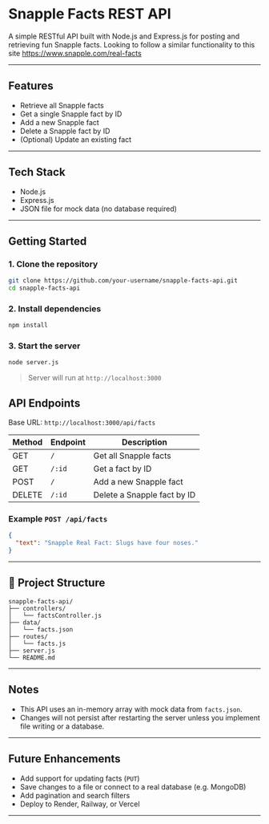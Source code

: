 # Snapple Facts REST API

A simple RESTful API built with Node.js and Express.js for posting and retrieving fun Snapple facts.
Looking to follow a similar functionality to this site https://www.snapple.com/real-facts

---

## Features

- Retrieve all Snapple facts
- Get a single Snapple fact by ID
- Add a new Snapple fact
- Delete a Snapple fact by ID
- (Optional) Update an existing fact

---

## Tech Stack

- Node.js
- Express.js
- JSON file for mock data (no database required)

---

## Getting Started

### 1. Clone the repository

```bash
git clone https://github.com/your-username/snapple-facts-api.git
cd snapple-facts-api
```

### 2. Install dependencies

```bash
npm install
```

### 3. Start the server

```bash
node server.js
```

> Server will run at `http://localhost:3000`

## API Endpoints

Base URL: `http://localhost:3000/api/facts`

| Method | Endpoint | Description                 |
| ------ | -------- | --------------------------- |
| GET    | `/`      | Get all Snapple facts       |
| GET    | `/:id`   | Get a fact by ID            |
| POST   | `/`      | Add a new Snapple fact      |
| DELETE | `/:id`   | Delete a Snapple fact by ID |

### Example `POST /api/facts`

```json
{
  "text": "Snapple Real Fact: Slugs have four noses."
}
```

---

## 📁 Project Structure

```
snapple-facts-api/
├── controllers/
│   └── factsController.js
├── data/
│   └── facts.json
├── routes/
│   └── facts.js
├── server.js
└── README.md
```

---

## Notes

- This API uses an in-memory array with mock data from `facts.json`.
- Changes will not persist after restarting the server unless you implement file writing or a database.

---

## Future Enhancements

- Add support for updating facts (`PUT`)
- Save changes to a file or connect to a real database (e.g. MongoDB)
- Add pagination and search filters
- Deploy to Render, Railway, or Vercel

---
